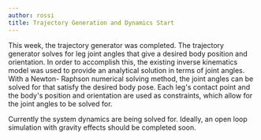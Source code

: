 ```yaml
---
author: rossi
title: Trajectory Generation and Dynamics Start
---
```


This week, the trajectory generator was completed. The trajectory generator solves for leg joint angles
that give a desired body position and orientation. In order to accomplish this, the existing inverse
kinematics model was used to provide an analytical solution in terms of joint angles. With a Newton-
Raphson numerical solving method, the joint angles can be solved for that satisfy the desired body pose.
Each leg's contact point and the body's position and orientation are used as constraints, which allow
for the joint angles to be solved for.

Currently the system dynamics are being solved for. Ideally, an open loop simulation with gravity effects
should be completed soon.
